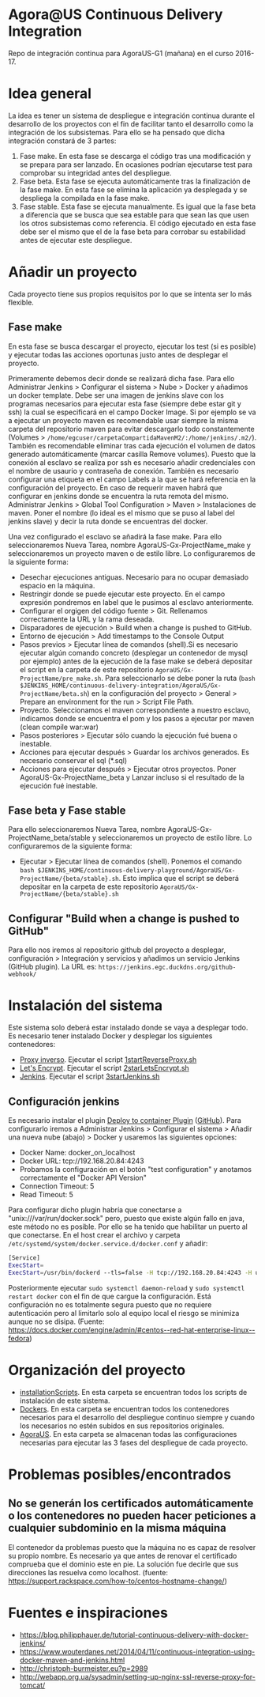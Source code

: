 # Agora@US Continuous Delivery Integration

Repo de integración continua para AgoraUS-G1 (mañana) en el curso 2016-17.

# Idea general

La idea es tener un sistema de despliegue e integración continua durante el desarrollo de los proyectos con el fin de facilitar tanto el desarrollo como la integración de los subsistemas. Para ello se ha pensado que dicha integración constará de 3 partes:
1. Fase make. En esta fase se descarga el código tras una modificación y se prepara para ser lanzado. En ocasiones podrían ejecutarse test para comprobar su integridad antes del despliegue.
2. Fase beta. Esta fase se ejecuta automáticamente tras la finalización de la fase make. En esta fase se elimina la aplicación ya desplegada y se despliega la compilada en la fase make.
3. Fase stable. Esta fase se ejecuta manualmente. Es igual que la fase beta a diferencia que se busca que sea estable para que sean las que usen los otros subsistemas como referencia. El código ejecutado en esta fase debe ser el mismo que el de la fase beta para corrobar su estabilidad antes de ejecutar este despliegue.



# Añadir un proyecto
Cada proyecto tiene sus propios requisitos por lo que se intenta ser lo más flexible.
## Fase make
En esta fase se busca descargar el proyecto, ejecutar los test (si es posible) y ejecutar todas las acciones oportunas justo antes de desplegar el proyecto.

Primeramente debemos decir donde se realizará dicha fase. Para ello Administrar Jenkins > Configurar el sistema > Nube > Docker y añadimos un docker template. Debe ser una imagen de jenkins slave con los programas necesarios para ejecutar esta fase (siempre debe estar git y ssh) la cual se especificará en el campo Docker Image. Si por ejemplo se va a ejecutar un proyecto maven es recomendable usar siempre la misma carpeta del repositorio maven para evitar descargarlo todo constantemente (Volumes > `/home/egcuser/carpetaCompartidaMavenM2/:/home/jenkins/.m2/`). También es recomendable eliminar tras cada ejecución el volumen de datos generado automáticamente (marcar casilla Remove volumes). Puesto que la conexión al esclavo se realiza por ssh es necesario añadir credenciales con el nombre de usaurio y contraseña de conexión. También es necesario configurar una etiqueta en el campo Labels a la que se hará referencia en la configuración del proyecto.
En caso de requerir maven habrá que configurar en jenkins donde se encuentra la ruta remota del mismo. Administrar Jenkins > Global Tool Configuration > Maven > Instalaciones de maven. Poner el nombre (lo ideal es el mismo que se puso al label del jenkins slave) y decir la ruta donde se encuentras del docker.

Una vez configurado el esclavo se añadirá la fase make. Para ello seleccionaremos Nueva Tarea, nombre AgoraUS-Gx-ProjectName_make y seleccionaremos un proyecto maven o de estilo libre. Lo configuraremos de la siguiente forma:
- Desechar ejecuciones antiguas. Necesario para no ocupar demasiado espacio en la máquina.
- Restringir donde se puede ejecutar este proyecto. En el campo expresión pondremos en label que le pusimos al esclavo anteriormente.
- Configurar el orgigen del código fuente > Git. Rellenamos correctamente la URL y la rama deseada.
- Disparadores de ejecución > Build when a change is pushed to GitHub.
- Entorno de ejecución > Add timestamps to the Console Output
- Pasos previos > Ejecutar línea de comandos (shell).Si es necesario ejecutar algún comando concreto (desplegar un contenedor de mysql por ejemplo) antes de la ejecución de la fase make se deberá depositar el script en la carpeta de este repositorio `AgoraUS/Gx-ProjectName/pre_make.sh`. Para seleccionarlo se debe poner la ruta (`bash $JENKINS_HOME/continuous-delivery-integration/AgoraUS/Gx-ProjectName/beta.sh`) en la configuración del proyecto > General > Prepare an environment for the run > Script File Path.
- Proyecto. Seleccionamos el maven correspondiente a nuestro esclavo, indicamos donde se encuentra el pom y los pasos a ejecutar por maven (clean compile war:war)
- Pasos posteriores > Ejecutar sólo cuando la ejecución fué buena o inestable.
- Acciones para ejecutar después > Guardar los archivos generados. Es necesario conservar el sql (*.sql)
- Acciones para ejecutar después > Ejecutar otros proyectos. Poner AgoraUS-Gx-ProjectName_beta y Lanzar incluso si el resultado de la ejecución fué inestable.

## Fase beta y Fase stable
Para ello seleccionaremos Nueva Tarea, nombre AgoraUS-Gx-ProjectName_beta/stable y seleccionaremos un proyecto de estilo libre. Lo configuraremos de la siguiente forma:
- Ejecutar > Ejecutar línea de comandos (shell). Ponemos el comando `bash $JENKINS_HOME/continuous-delivery-playground/AgoraUS/Gx-ProjectName/{beta/stable}.sh`. Esto implica que el script se deberá depositar en la carpeta de este repositorio `AgoraUS/Gx-ProjectName/{beta/stable}.sh`

## Configurar "Build when a change is pushed to GitHub"
Para ello nos iremos al repositorio github del proyecto a desplegar, configuración > Integración y servicios y añadimos un servicio Jenkins (GitHub plugin). La URL es: `https://jenkins.egc.duckdns.org/github-webhook/`

# Instalación del sistema

Este sistema solo deberá estar instalado donde se vaya a desplegar todo. Es necesario tener instalado Docker y desplegar los siguientes contenedores:
- [Proxy inverso](https://hub.docker.com/r/jwilder/nginx-proxy/). Ejecutar el script [1startReverseProxy.sh](../blob/master/installationScripts/1startReverseProxy.sh)
- [Let's Encrypt](https://hub.docker.com/r/jrcs/letsencrypt-nginx-proxy-companion/). Ejecutar el script [2starLetsEncrypt.sh](../blob/master/installationScripts/2starLetsEncrypt.sh)
- [Jenkins](https://hub.docker.com/r/library/jenkins/). Ejecutar el script [3startJenkins.sh](../blob/master/installationScripts/3startJenkins.sh)


## Configuración jenkins

Es necesario instalar el plugin [Deploy to container Plugin](https://wiki.jenkins-ci.org/display/JENKINS/Deploy+Plugin) ([GitHub](https://github.com/jenkinsci/docker-plugin)). Para configurarlo iremos a Administrar Jenkins > Configurar el sistema > Añadir una nueva nube (abajo) > Docker y usaremos las siguientes opciones:
- Docker Name: docker_on_localhost
- Docker URL: tcp://192.168.20.84:4243
- Probamos la configuración en el botón "test configuration" y anotamos correctamente el "Docker API Version"
- Connection Timeout: 5
- Read Timeout: 5

Para configurar dicho plugin habría que conectarse a "unix:///var/run/docker.sock" pero, puesto que existe algún fallo en java, este método no es posible. Por ello se ha tenido que habilitar un puerto al que conectarse. En el host crear el archivo y carpeta `/etc/systemd/system/docker.service.d/docker.conf` y añadir:
```bash
[Service]
ExecStart=
ExecStart=/usr/bin/dockerd --tls=false -H tcp://192.168.20.84:4243 -H unix:///var/run/docker.sock
```
Posteriormente ejecutar `sudo systemctl daemon-reload` y `sudo systemctl restart docker` con el fin de que cargue la configuración.
Está configuración no es totalmente segura puesto que no requiere autenticación pero al limitarlo solo al equipo local el riesgo se minimiza aunque no se disipa.
(Fuente: https://docs.docker.com/engine/admin/#centos--red-hat-enterprise-linux--fedora)


# Organización del proyecto
- [installationScripts](../blob/master/installationScripts). En esta carpeta se encuentran todos los scripts de instalación de este sistema.
- [Dockers](../blob/master/Dockers). En esta carpeta se encuentran todos los contenedores necesarios para el desarrollo del despliegue continuo siempre y cuando los necesarios no estén subidos en sus repositorios originales.
- [AgoraUS](../blob/master/AgoraUS). En esta carpeta se almacenan todas las configuraciones necesarias para ejecutar las 3 fases del despliegue de cada proyecto.

# Problemas posibles/encontrados
## No se generán los certificados automáticamente o los contenedores no pueden hacer peticiones a cualquier subdominio en la misma máquina
El contenedor da problemas puesto que la máquina no es capaz de resolver su propio nombre. Es necesario ya que antes de renovar el certificado comprueba que el dominio este en pie. La solución fue decirle que sus direcciones las resuelva como localhost.
(fuente: https://support.rackspace.com/how-to/centos-hostname-change/)

# Fuentes e inspiraciones
- https://blog.philipphauer.de/tutorial-continuous-delivery-with-docker-jenkins/
- https://www.wouterdanes.net/2014/04/11/continuous-integration-using-docker-maven-and-jenkins.html
- http://christoph-burmeister.eu?p=2989
- http://webapp.org.ua/sysadmin/setting-up-nginx-ssl-reverse-proxy-for-tomcat/
